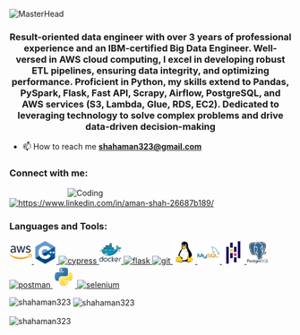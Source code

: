 ![MasterHead](https://media.licdn.com/dms/image/v2/D4D16AQE7TrxrCS5GkA/profile-displaybackgroundimage-shrink_350_1400/profile-displaybackgroundimage-shrink_350_1400/0/1670079462255?e=1734566400&v=beta&t=VzIZ7YAhlUhivEOVDkBBo2S4rU4e1F8d_8_6la89RVU)
<h3 align="center">Result-oriented data engineer with over 3 years of professional experience and an IBM-certified Big Data Engineer. Well-versed in AWS cloud computing, I excel in developing robust ETL pipelines, ensuring data integrity, and optimizing performance. Proficient in Python, my skills extend to Pandas, PySpark, Flask, Fast API, Scrapy, Airflow, PostgreSQL, and AWS services (S3, Lambda, Glue, RDS, EC2). Dedicated to leveraging technology to solve complex problems and drive data-driven decision-making</h3>

- 📫 How to reach me **shahaman323@gmail.com**

<h3 align="left">Connect with me:</h3>
<img align="right" alt="Coding" width="400" src="https://static.vecteezy.com/system/resources/thumbnails/044/448/949/small/cartoon-character-with-the-desk-working-concept-illustration-free-png.png">



<p align="left">
<a href="https://linkedin.com/in/https://www.linkedin.com/in/aman-shah-26687b189/" target="blank"><img align="center" src="https://raw.githubusercontent.com/rahuldkjain/github-profile-readme-generator/master/src/images/icons/Social/linked-in-alt.svg" alt="https://www.linkedin.com/in/aman-shah-26687b189/" height="30" width="40" /></a>
</p>

<h3 align="left">Languages and Tools:</h3>
<p align="left"> <a href="https://aws.amazon.com" target="_blank" rel="noreferrer"> <img src="https://raw.githubusercontent.com/devicons/devicon/master/icons/amazonwebservices/amazonwebservices-original-wordmark.svg" alt="aws" width="40" height="40"/> </a> <a href="https://www.w3schools.com/cpp/" target="_blank" rel="noreferrer"> <img src="https://raw.githubusercontent.com/devicons/devicon/master/icons/cplusplus/cplusplus-original.svg" alt="cplusplus" width="40" height="40"/> </a> <a href="https://www.cypress.io" target="_blank" rel="noreferrer"> <img src="https://raw.githubusercontent.com/simple-icons/simple-icons/6e46ec1fc23b60c8fd0d2f2ff46db82e16dbd75f/icons/cypress.svg" alt="cypress" width="40" height="40"/> </a> <a href="https://www.docker.com/" target="_blank" rel="noreferrer"> <img src="https://raw.githubusercontent.com/devicons/devicon/master/icons/docker/docker-original-wordmark.svg" alt="docker" width="40" height="40"/> </a> <a href="https://flask.palletsprojects.com/" target="_blank" rel="noreferrer"> <img src="https://www.vectorlogo.zone/logos/pocoo_flask/pocoo_flask-icon.svg" alt="flask" width="40" height="40"/> </a> <a href="https://git-scm.com/" target="_blank" rel="noreferrer"> <img src="https://www.vectorlogo.zone/logos/git-scm/git-scm-icon.svg" alt="git" width="40" height="40"/> </a> <a href="https://www.linux.org/" target="_blank" rel="noreferrer"> <img src="https://raw.githubusercontent.com/devicons/devicon/master/icons/linux/linux-original.svg" alt="linux" width="40" height="40"/> </a> <a href="https://www.mysql.com/" target="_blank" rel="noreferrer"> <img src="https://raw.githubusercontent.com/devicons/devicon/master/icons/mysql/mysql-original-wordmark.svg" alt="mysql" width="40" height="40"/> </a> <a href="https://pandas.pydata.org/" target="_blank" rel="noreferrer"> <img src="https://raw.githubusercontent.com/devicons/devicon/2ae2a900d2f041da66e950e4d48052658d850630/icons/pandas/pandas-original.svg" alt="pandas" width="40" height="40"/> </a> <a href="https://www.postgresql.org" target="_blank" rel="noreferrer"> <img src="https://raw.githubusercontent.com/devicons/devicon/master/icons/postgresql/postgresql-original-wordmark.svg" alt="postgresql" width="40" height="40"/> </a> <a href="https://postman.com" target="_blank" rel="noreferrer"> <img src="https://www.vectorlogo.zone/logos/getpostman/getpostman-icon.svg" alt="postman" width="40" height="40"/> </a> <a href="https://www.python.org" target="_blank" rel="noreferrer"> <img src="https://raw.githubusercontent.com/devicons/devicon/master/icons/python/python-original.svg" alt="python" width="40" height="40"/> </a> <a href="https://www.selenium.dev" target="_blank" rel="noreferrer"> <img src="https://raw.githubusercontent.com/detain/svg-logos/780f25886640cef088af994181646db2f6b1a3f8/svg/selenium-logo.svg" alt="selenium" width="40" height="40"/> </a> </p>

<p><img align="left" src="https://github-readme-stats.vercel.app/api/top-langs?username=shahaman323&show_icons=true&locale=en&layout=compact" alt="shahaman323" /></p>

<p>&nbsp;<img align="center" src="https://github-readme-stats.vercel.app/api?username=shahaman323&show_icons=true&locale=en" alt="shahaman323" /></p>

<p><img align="center" src="https://github-readme-streak-stats.herokuapp.com/?user=shahaman323&" alt="shahaman323" /></p>
